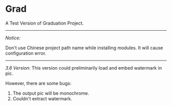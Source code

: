 # Grad
A Test Version of Graduation Project.

----------------------------------------------------------------
*Notice:*

Don't use Chinese project path name while installing modules. It will cause configuration error.

----------------------------------------------------------------

*3.6 Version:*
This version could preliminarily load and embed watermark in pic. 

However, there are some bugs: 
  1. The output pic will be monochrome.
  2. Couldn't extract watermark.


